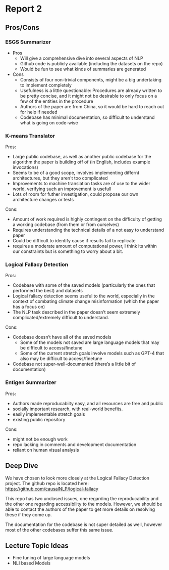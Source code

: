 # Report 2

## Pros/Cons

### ESGS Summarizer
- Pros
  - Will give a comprehensive dive into several aspects of NLP
  - Github code is publicly available (including the datasets on the repo)
  - Would be fun to see what kinds of summaries are generated
- Cons
  - Consists of four non-trivial components, might be a big undertaking to implement completely
  - Usefulness is a little questionable: Procedures are already written to be pretty concise, and it might not be desirable to only focus on a few of the entities in the procedure
  - Authors of the paper are from China, so it would be hard to reach out for help if needed
  - Codebase has minimal documentation, so difficult to understand what is going on code-wise

### K-means Translator
Pros:
- Large public codebase, as well as another public codebase for the algorithm the paper is building off of (in English, includes example invocations)
- Seems to be of a good scope, involves implementing differnt architectures, but they aren't too complicated
- Improvements to machine translation tasks are of use to the wider world, verifying such an improvement is usefull
- Lots of room for futher investigation, could propose our own architecture changes or tests

Cons:
- Amount of work required is highly contingent on the difficulty of getting a working codebase (from them or from ourselves)
- Requires understanding the technical details of a not easy to understand paper
- Could be difficult to identify cause if results fail to replicate
- requires a moderate amount of computational power, I think its within our constraints but is something to worry about a bit. 

### Logical Fallacy Detection
Pros:
- Codebase with some of the saved models (particularly the ones that performed the best) and datasets
- Logical fallacy detection seems useful to the world, especially in the context of combating climate change misinformation (which the paper has a focus on)
- The NLP task described in the paper doesn’t seem extremely complicated/extremely difficult to understand.

Cons:
- Codebase doesn’t have all of the saved models
  - Some of the models not saved are large language models that may be difficult to access/finetune
  - Some of the current stretch goals involve models such as GPT-4 that also may be difficult to access/finetune
-	Codebase not super-well-documented (there’s a little bit of documentation)

### Entigen Summarizer
Pros: 
- Authors made reproducabiity easy, and all resources are free and public
- socially important research, with real-world benefits. 
- easily implementable stretch goals
- existing public repository

Cons:
- might not be enough work
- repo lacking in comments and development documentation
- reliant on human visual analysis

## Deep Dive
We have chosen to look more closely at the Logical Fallacy Detection project. The github repo is located here: https://github.com/causalNLP/logical-fallacy

This repo has two unclosed issues, one regarding the reproducability and the other one regarding accessibility to the models. However, we should be able to contact the authors of the paper to get more details on resolving these if they come up.

The documentation for the codebase is not super detailed as well, however most of the other codebases suffer this same issue.

## Lecture Topic Ideas
- Fine tuning of large language models
- NLI based Models

